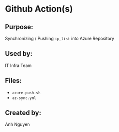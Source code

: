 # Github Action(s)
## Purpose:  
Synchronizing / Pushing `ip_list` into Azure Repository
## Used by:  
IT Infra Team
## Files:  
- `azure-push.sh`
- `az-sync.yml`
## Created by:  
Anh Nguyen
